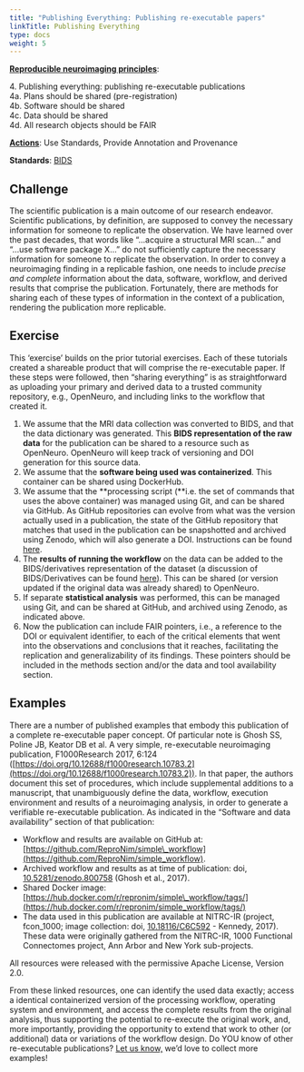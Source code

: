 ```yaml
---
title: "Publishing Everything: Publishing re-executable papers"
linkTitle: Publishing Everything
type: docs
weight: 5
---
```


**[Reproducible neuroimaging principles](/about/in-practice/#repronims-principles-of-reproducible-neuroimaging)**:

4\. Publishing everything: publishing re-executable publications  
4a\. Plans should be shared (pre-registration)  
4b\. Software should be shared  
4c\. Data should be shared  
4d\. All research objects should be FAIR  

**[Actions](/about/in-practice/#repronims-four-core-actions)**: Use Standards, Provide Annotation and Provenance

**Standards**: [BIDS](/resources/tools/bids/index.html)

## Challenge

The scientific publication is a main outcome of our research endeavor.
Scientific publications, by definition, are supposed to convey the necessary information for someone to replicate the observation.
We have learned over the past decades, that words like “...acquire a structural MRI scan…” and “...use software package X…” do not sufficiently capture the necessary information for someone to replicate the observation.
In order to convey a neuroimaging finding in a replicable fashion, one needs to include *precise and complete* information about the data, software, workflow, and derived results that comprise the publication.
Fortunately, there are methods for sharing each of these types of information in the context of a publication, rendering the publication more replicable.

## Exercise

This ‘exercise’ builds on the prior tutorial exercises.
Each of these tutorials created a shareable product that will comprise the re-executable paper.
If these steps were followed, then “sharing everything” is as straightforward as uploading your primary and derived data to a trusted community repository, e.g., OpenNeuro, and including links to the workflow that created it.

1. We assume that the MRI data collection was converted to BIDS, and that the data dictionary was generated.
   This **BIDS representation of the raw data** for the publication can be shared to a resource such as OpenNeuro.
   OpenNeuro will keep track of versioning and DOI generation for this source data.
2. We assume that the **software being used was containerized**.
   This container can be shared using DockerHub.
3. We assume that the **processing script (**i.e. the set of commands that uses the above container) was managed using Git, and can be shared via  GitHub.
   As GitHub repositories can evolve from what was the version actually used in a publication, the state of the GitHub repository that matches that used in the publication can be snapshotted and archived using Zenodo, which will also generate a DOI.
   Instructions can be found [here](https://docs.github.com/en/repositories/archiving-a-github-repository/referencing-and-citing-content).
4. The **results of running the workflow** on the data can be added to the BIDS/derivatives representation of the dataset (a discussion of BIDS/Derivatives can be found [here](https://bids-specification.readthedocs.io/en/stable/derivatives/introduction.html)).
   This can be shared (or version updated if the original data was already shared) to OpenNeuro.
5. If separate **statistical analysis** was performed, this can be managed using Git, and can be shared at GitHub, and archived using Zenodo, as indicated above.
6. Now the publication can include FAIR pointers, i.e., a reference to the DOI or equivalent identifier,  to each of the critical elements that went into the observations and conclusions that it reaches, facilitating the replication and generalizability of its findings.
   These pointers should be included in the methods section and/or the data and tool availability section.

## Examples

There are a number of published examples that embody this publication of a complete re-executable paper concept.
Of particular note is Ghosh SS, Poline JB, Keator DB et al.
A very simple, re-executable neuroimaging publication, F1000Research 2017, 6:124 ([https://doi.org/10.12688/f1000research.10783.2](https://doi.org/10.12688/f1000research.10783.2)).
In that paper, the authors document this set of procedures, which include supplemental additions to a manuscript, that unambiguously define the data, workflow, execution environment and results of a neuroimaging analysis, in order to generate a verifiable re-executable publication.
As indicated in the “Software and data availability” section of that publication:

* Workflow and results are available on GitHub at: [https://github.com/ReproNim/simple\_workflow](https://github.com/ReproNim/simple_workflow).
* Archived workflow and results as at time of publication: doi, [10.5281/zenodo.800758](https://zenodo.org/records/800758) (Ghosh et al., 2017).
* Shared Docker image: [https://hub.docker.com/r/repronim/simple\_workflow/tags/](https://hub.docker.com/r/repronim/simple_workflow/tags/)
* The data used in this publication are available at NITRC-IR (project, fcon\_1000; image collection: doi, [10.18116/C6C592](http://iaf.virtualbrain.org/slp/10.18116/C6C592) \- Kennedy, 2017).
  These data were originally gathered from the NITRC-IR, 1000 Functional Connectomes project, Ann Arbor and New York sub-projects.

All resources were released with the permissive Apache License, Version 2.0.

From these linked resources, one can identify the used data exactly; access a identical containerized version of the processing workflow, operating system and environment, and access the complete results from the original analysis, thus supporting the potential to re-execute the original work, and, more importantly, providing the opportunity to extend that work to other (or additional) data or variations of the workflow design.
Do YOU know of other re-executable publications?
[Let us know,](mailto:info@repronim.org) we’d love to collect more examples\!
